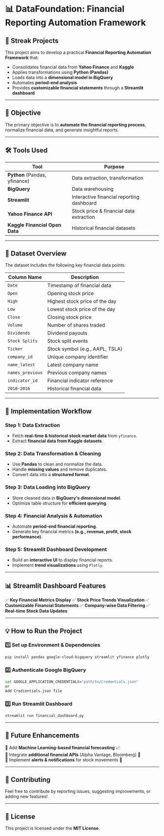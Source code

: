 # 📊 DataFoundation: Financial Reporting Automation Framework

## 🚀 Streak Projects

This project aims to develop a practical **Financial Reporting Automation Framework** that:

- Consolidates financial data from **Yahoo Finance** and **Kaggle**
- Applies transformations using **Python (Pandas)**
- Loads data into a **dimensional model in BigQuery**
- Automates **period-end analysis**
- Provides **customizable financial statements** through a **Streamlit dashboard**

---

## 🎯 Objective

The primary objective is to **automate the financial reporting process**, normalize financial data, and generate insightful reports.

---

## 🛠 Tools Used

| Tool                           | Purpose                                   |
| ------------------------------ | ----------------------------------------- |
| **Python** (Pandas, yfinance)  | Data extraction, transformation           |
| **BigQuery**                   | Data warehousing                          |
| **Streamlit**                  | Interactive financial reporting dashboard |
| **Yahoo Finance API**          | Stock price & financial data extraction   |
| **Kaggle Financial Open Data** | Historical financial datasets             |

---

## 📂 Dataset Overview

The dataset includes the following key financial data points:

| Column Name      | Description                     |
| ---------------- | ------------------------------- |
| `Date`           | Timestamp of financial data     |
| `Open`           | Opening stock price             |
| `High`           | Highest stock price of the day  |
| `Low`            | Lowest stock price of the day   |
| `Close`          | Closing stock price             |
| `Volume`         | Number of shares traded         |
| `Dividends`      | Dividend payouts                |
| `Stock Splits`   | Stock split events              |
| `Ticker`         | Stock symbol (e.g., AAPL, TSLA) |
| `company_id`     | Unique company identifier       |
| `name_latest`    | Latest company name             |
| `names_previous` | Previous company names          |
| `indicator_id`   | Financial indicator reference   |
| `2010-2016`      | Historical financial data       |

---

## 🔄 Implementation Workflow

### **Step 1: Data Extraction**

- Fetch **real-time & historical stock market data** from `yfinance`.
- Extract **financial data from Kaggle datasets**.

### **Step 2: Data Transformation & Cleaning**

- Use **Pandas** to clean and normalize the data.
- Handle **missing values** and remove duplicates.
- Convert data into a **structured format**.

### **Step 3: Data Loading into BigQuery**

- Store cleaned data in **BigQuery's dimensional model**.
- Optimize table structure for **efficient querying**.

### **Step 4: Financial Analysis & Automation**

- Automate **period-end financial reporting**.
- Generate key financial metrics **(e.g., revenue, profit, stock performance)**.

### **Step 5: Streamlit Dashboard Development**

- Build an **interactive UI** to display financial reports.
- Implement **trend visualizations** using `Plotly`.

---

## 📊 Streamlit Dashboard Features

✅ **Key Financial Metrics Display**
✅ **Stock Price Trends Visualization**
✅ **Customizable Financial Statements**
✅ **Company-wise Data Filtering**
✅ **Real-time Stock Data Updates**

---

## 💡 How to Run the Project

### **1️⃣ Set up Environment & Dependencies**

```bash
pip install pandas google-cloud-bigquery streamlit yfinance plotly
```

### **2️⃣ Authenticate Google BigQuery**

```bash
set GOOGLE_APPLICATION_CREDENTIALS="path/to/Credentials.json"
or
Add Credientials.json file
```

### **3️⃣ Run Streamlit Dashboard**

```bash
streamlit run financial_dashboard.py
```

---

## 📌 Future Enhancements

🔹 Add **Machine Learning-based financial forecasting** 📈\
🔹 Integrate **additional financial APIs** (Alpha Vantage, Bloomberg) 🔗\
🔹 Implement **alerts & notifications** for stock movements 📢

---

## 📢 Contributing

Feel free to contribute by reporting issues, suggesting improvements, or adding new features!

---

## 🔗 License

This project is licensed under the **MIT License**.

